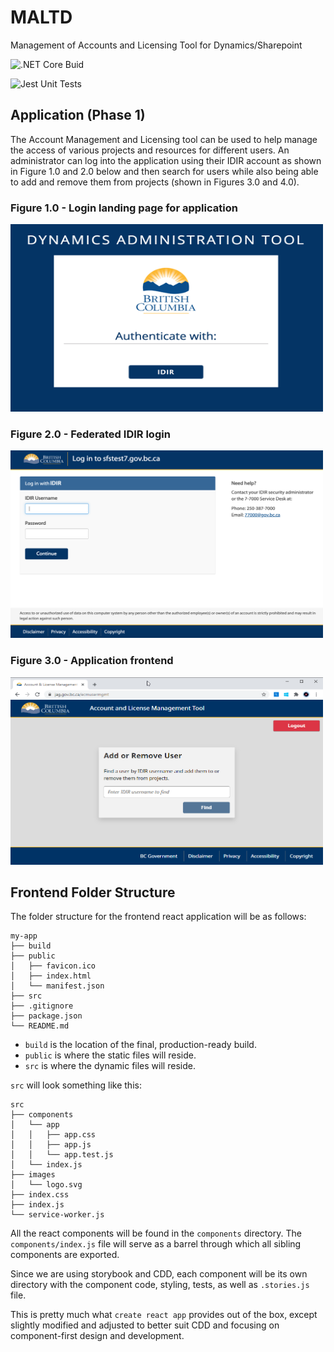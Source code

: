 # MALTD

Management of Accounts and Licensing Tool for Dynamics/Sharepoint

![.NET Core Buid](https://github.com/bcgov/maltd/workflows/.NET%20Core%20Buid/badge.svg)

![Jest Unit Tests](https://github.com/bcgov/maltd/workflows/Jest%20Unit%20Tests/badge.svg)

## Application (Phase 1)

The Account Management and Licensing tool can be used to help manage the access of various projects and resources for different users. An administrator can log into the application using their IDIR account as shown in Figure 1.0 and 2.0 below and then search for users while also being able to add and remove them from projects (shown in Figures 3.0 and 4.0).

### Figure 1.0 - Login landing page for application

<img src="./img/idir1.png" height="300" width="500"></img>

### Figure 2.0 - Federated IDIR login

<img src="./img/idir2.png" height="300" width="500"></img>

### Figure 3.0 - Application frontend

<img src="./img/appfe.png" height="300" width="500"></img>

## Frontend Folder Structure

The folder structure for the frontend react application will be as follows:

```
my-app
├── build
├── public
│   ├── favicon.ico
│   ├── index.html
│   └── manifest.json
├── src
├── .gitignore
├── package.json
└── README.md
```

- `build` is the location of the final, production-ready build.
- `public` is where the static files will reside.
- `src` is where the dynamic files will reside.

`src` will look something like this:

```
src
├── components
│   └── app
│   │   ├── app.css
│   │   ├── app.js
│   │   └── app.test.js
│   └── index.js
├── images
│   └── logo.svg
├── index.css
├── index.js
└── service-worker.js
```

All the react components will be found in the `components` directory. The `components/index.js` file will serve as a barrel through which all sibling components are exported.

Since we are using storybook and CDD, each component will be its own directory with the component code, styling, tests, as well as `.stories.js` file.

This is pretty much what `create react app` provides out of the box, except slightly modified and adjusted to better suit CDD and focusing on component-first design and development.
